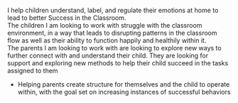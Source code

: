 I help children understand, label, and regulate their emotions at home to lead to better Success in the Classroom.  
The children I am looking to work with struggle with the classroom environment, in a way that leads to disrupting patterns in the classroom flow as well as their ability to function happily and healthily within it.  
The parents I am looking to work with are looking to explore new ways to further connect with and understand their child. They are looking for support and exploring new methods to help their child succeed in the tasks assigned to them  
- Helping parents create structure for themselves and the child to operate within, with the goal set on increasing instances of successful behaviors